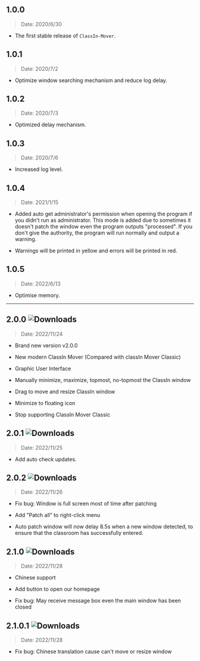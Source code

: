 ## 1.0.0

> Date: 2020/6/30

- The first stable release of `ClassIn-Mover`.

## 1.0.1

> Date: 2020/7/2

- Optimize window searching mechanism and reduce log delay.

## 1.0.2

> Date: 2020/7/3

- Optimized delay mechanism.

## 1.0.3

> Date: 2020/7/6

- Increased log level.

## 1.0.4

> Date: 2021/1/15

- Added auto get administrator's permission when opening the program if you didn't run as administrator. This mode is added due to sometimes it doesn't patch the window even the program outputs "processed". If you don't give the authority, the program will run normally and output a warning.

- Warnings will be printed in yellow and errors will be printed in red.

## 1.0.5

> Date: 2022/6/13

- Optimise memory.

---

## 2.0.0 ![Downloads](https://img.shields.io/github/downloads/CarlGao4/ClassIn-Mover/v2.0.0/total)

> Date: 2022/11/24

- Brand new version v2.0.0

- New modern ClassIn Mover (Compared with classIn Mover Classic)

- Graphic User Interface

- Manually minimize, maximize, topmost, no-topmost the ClassIn window

- Drag to move and resize ClassIn window

- Minimize to floating icon

- Stop supporting ClassIn Mover Classic

## 2.0.1 ![Downloads](https://img.shields.io/github/downloads/CarlGao4/ClassIn-Mover/v2.0.1/total)

> Date: 2022/11/25

- Add auto check updates. 

## 2.0.2 ![Downloads](https://img.shields.io/github/downloads/CarlGao4/ClassIn-Mover/v2.0.2/total)

> Date: 2022/11/26

- Fix bug: Window is full screen most of time after patching

- Add "Patch all" to right-click menu

- Auto patch window will now delay 8.5s when a new window detected, to ensure that the classroom has successfully entered. 

## 2.1.0 ![Downloads](https://img.shields.io/github/downloads/CarlGao4/ClassIn-Mover/v2.1.0/total)

> Date: 2022/11/28

- Chinese support

- Add button to open our homepage

- Fix bug: May receive message box even the main window has been closed

## 2.1.0.1 ![Downloads](https://img.shields.io/github/downloads/CarlGao4/ClassIn-Mover/v2.1.0.1/total)

> Date: 2022/11/28

- Fix bug: Chinese translation cause can't move or resize window